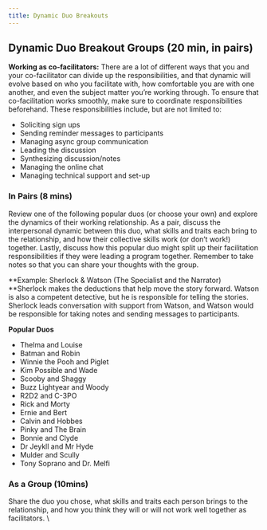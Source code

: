 ```yaml
---
title: Dynamic Duo Breakouts
---
```


##  Dynamic Duo Breakout Groups (20 min, in pairs)


**Working as co-facilitators:** There are a lot of different ways that you and your co-facilitator can divide up the responsibilities, and that dynamic will evolve based on who you facilitate with, how comfortable you are with one another, and even the subject matter you’re working through. To ensure that co-facilitation works smoothly, make sure to coordinate responsibilities beforehand. These responsibilities include, but are not limited to: 


* Soliciting sign ups
* Sending reminder messages to participants
* Managing async group communication
* Leading the discussion
* Synthesizing discussion/notes
* Managing the online chat
* Managing technical support and set-up


### In Pairs (8 mins)

Review one of the following popular duos (or choose your own) and explore the dynamics of their working relationship. As a pair, discuss the interpersonal dynamic between this duo, what skills and traits each bring to the relationship, and how their collective skills work (or don’t work!) together.  Lastly, discuss how this popular duo might split up their facilitation responsibilities if they were leading a program together. Remember to take notes so that you can share your thoughts with the group.

**Example: Sherlock & Watson (The Specialist and the Narrator) \
**Sherlock makes the deductions that help move the story forward. Watson is also a competent detective, but he is responsible for telling the stories. Sherlock leads conversation with support from Watson, and Watson would be responsible for taking notes and sending messages to participants.   

**Popular Duos**



* Thelma and Louise
* Batman and Robin
* Winnie the Pooh and Piglet
* Kim Possible and Wade
* Scooby and Shaggy 
* Buzz Lightyear and Woody
*  R2D2 and C-3PO
*  Rick and Morty
*  Ernie and Bert
*  Calvin and Hobbes
*  Pinky and The Brain
*  Bonnie and Clyde
*  Dr Jeykll and Mr Hyde
*  Mulder and Scully
*  Tony Soprano and Dr. Melfi


### As a Group (10mins)

Share the duo you chose, what skills and traits each person brings to the relationship, and how you think they will or will not work well together as facilitators.   \
